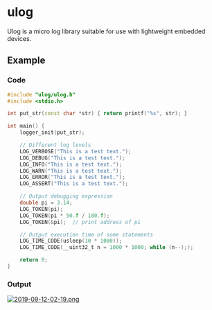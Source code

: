 # ulog

Ulog is a micro log library suitable for use with lightweight embedded devices.

## Example

### Code

```C++
#include "ulog/ulog.h"
#include <stdio.h>

int put_str(const char *str) { return printf("%s", str); }

int main() {
    logger_init(put_str);

    // Different log levels
    LOG_VERBOSE("This is a test text.");
    LOG_DEBUG("This is a test text.");
    LOG_INFO("This is a test text.");
    LOG_WARN("This is a test text.");
    LOG_ERROR("This is a test text.");
    LOG_ASSERT("This is a test text.");

    // Output debugging expression
    double pi = 3.14;
    LOG_TOKEN(pi);
    LOG_TOKEN(pi * 50.f / 180.f);
    LOG_TOKEN(&pi);  // print address of pi

    // Output execution time of some statements
    LOG_TIME_CODE(usleep(10 * 1000));
    LOG_TIME_CODE(__uint32_t n = 1000 * 1000; while (n--););

    return 0;
}

```

### Output

[![2019-09-12-02-19.png](https://i.postimg.cc/Df4b5C8h/2019-09-12-02-19.png)](https://postimg.cc/qg0RvxsD)
